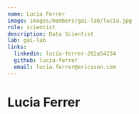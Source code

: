 ```yaml
---
name: Lucia Ferrer
image: images/members/gai-lab/lucia.jpg
role: scientist
description: Data Scientist
lab: gai-lab
links:
  linkedin: lucía-ferrer-282a54234
  github: lucia-ferrer
  email: lucia.ferrer@ericsson.com
---
```


# Lucia Ferrer


